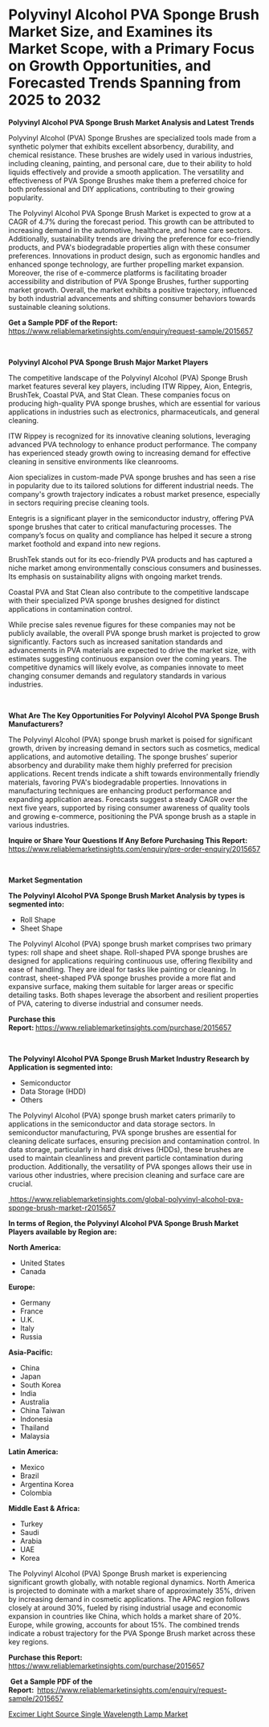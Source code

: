 <p><h1>Polyvinyl Alcohol PVA Sponge Brush Market Size, and Examines its Market Scope, with a Primary Focus on Growth Opportunities, and Forecasted Trends Spanning from 2025 to 2032</h1></p><p><strong>Polyvinyl Alcohol PVA Sponge Brush Market Analysis and Latest Trends</strong></p>
<p><p>Polyvinyl Alcohol (PVA) Sponge Brushes are specialized tools made from a synthetic polymer that exhibits excellent absorbency, durability, and chemical resistance. These brushes are widely used in various industries, including cleaning, painting, and personal care, due to their ability to hold liquids effectively and provide a smooth application. The versatility and effectiveness of PVA Sponge Brushes make them a preferred choice for both professional and DIY applications, contributing to their growing popularity.</p><p>The Polyvinyl Alcohol PVA Sponge Brush Market is expected to grow at a CAGR of 4.7% during the forecast period. This growth can be attributed to increasing demand in the automotive, healthcare, and home care sectors. Additionally, sustainability trends are driving the preference for eco-friendly products, and PVA's biodegradable properties align with these consumer preferences. Innovations in product design, such as ergonomic handles and enhanced sponge technology, are further propelling market expansion. Moreover, the rise of e-commerce platforms is facilitating broader accessibility and distribution of PVA Sponge Brushes, further supporting market growth. Overall, the market exhibits a positive trajectory, influenced by both industrial advancements and shifting consumer behaviors towards sustainable cleaning solutions.</p></p>
<p><strong>Get a Sample PDF of the Report:&nbsp;</strong> <a href="https://www.reliablemarketinsights.com/enquiry/request-sample/2015657?utm_campaign=1512&utm_medium=2&utm_source=Github&utm_content=ia&utm_term=17012025&utm_id=polyvinyl-alcohol-pva-sponge-brush">https://www.reliablemarketinsights.com/enquiry/request-sample/2015657</a></p>
<p>&nbsp;</p>
<p><strong>Polyvinyl Alcohol PVA Sponge Brush Major Market Players</strong></p>
<p><p>The competitive landscape of the Polyvinyl Alcohol (PVA) Sponge Brush market features several key players, including ITW Rippey, Aion, Entegris, BrushTek, Coastal PVA, and Stat Clean. These companies focus on producing high-quality PVA sponge brushes, which are essential for various applications in industries such as electronics, pharmaceuticals, and general cleaning.</p><p>ITW Rippey is recognized for its innovative cleaning solutions, leveraging advanced PVA technology to enhance product performance. The company has experienced steady growth owing to increasing demand for effective cleaning in sensitive environments like cleanrooms. </p><p>Aion specializes in custom-made PVA sponge brushes and has seen a rise in popularity due to its tailored solutions for different industrial needs. The company's growth trajectory indicates a robust market presence, especially in sectors requiring precise cleaning tools.</p><p>Entegris is a significant player in the semiconductor industry, offering PVA sponge brushes that cater to critical manufacturing processes. The company’s focus on quality and compliance has helped it secure a strong market foothold and expand into new regions.</p><p>BrushTek stands out for its eco-friendly PVA products and has captured a niche market among environmentally conscious consumers and businesses. Its emphasis on sustainability aligns with ongoing market trends.</p><p>Coastal PVA and Stat Clean also contribute to the competitive landscape with their specialized PVA sponge brushes designed for distinct applications in contamination control.</p><p>While precise sales revenue figures for these companies may not be publicly available, the overall PVA sponge brush market is projected to grow significantly. Factors such as increased sanitation standards and advancements in PVA materials are expected to drive the market size, with estimates suggesting continuous expansion over the coming years. The competitive dynamics will likely evolve, as companies innovate to meet changing consumer demands and regulatory standards in various industries.</p></p>
<p>&nbsp;</p>
<p><strong>What Are The Key Opportunities For Polyvinyl Alcohol PVA Sponge Brush Manufacturers?</strong></p>
<p><p>The Polyvinyl Alcohol (PVA) sponge brush market is poised for significant growth, driven by increasing demand in sectors such as cosmetics, medical applications, and automotive detailing. The sponge brushes’ superior absorbency and durability make them highly preferred for precision applications. Recent trends indicate a shift towards environmentally friendly materials, favoring PVA's biodegradable properties. Innovations in manufacturing techniques are enhancing product performance and expanding application areas. Forecasts suggest a steady CAGR over the next five years, supported by rising consumer awareness of quality tools and growing e-commerce, positioning the PVA sponge brush as a staple in various industries.</p></p>
<p><strong>Inquire or Share Your Questions If Any Before Purchasing This Report:</strong> <a href="https://www.reliablemarketinsights.com/enquiry/pre-order-enquiry/2015657?utm_campaign=1512&utm_medium=2&utm_source=Github&utm_content=ia&utm_term=17012025&utm_id=polyvinyl-alcohol-pva-sponge-brush">https://www.reliablemarketinsights.com/enquiry/pre-order-enquiry/2015657</a></p>
<p>&nbsp;</p>
<p><strong>Market Segmentation</strong></p>
<p><strong>The Polyvinyl Alcohol PVA Sponge Brush Market Analysis by types is segmented into:</strong></p>
<p><ul><li>Roll Shape</li><li>Sheet Shape</li></ul></p>
<p><p>The Polyvinyl Alcohol (PVA) sponge brush market comprises two primary types: roll shape and sheet shape. Roll-shaped PVA sponge brushes are designed for applications requiring continuous use, offering flexibility and ease of handling. They are ideal for tasks like painting or cleaning. In contrast, sheet-shaped PVA sponge brushes provide a more flat and expansive surface, making them suitable for larger areas or specific detailing tasks. Both shapes leverage the absorbent and resilient properties of PVA, catering to diverse industrial and consumer needs.</p></p>
<p><strong>Purchase this Report:&nbsp;</strong><a href="https://www.reliablemarketinsights.com/purchase/2015657?utm_campaign=1512&utm_medium=2&utm_source=Github&utm_content=ia&utm_term=17012025&utm_id=polyvinyl-alcohol-pva-sponge-brush">https://www.reliablemarketinsights.com/purchase/2015657</a></p>
<p>&nbsp;</p>
<p><strong>The Polyvinyl Alcohol PVA Sponge Brush Market Industry Research by Application is segmented into:</strong></p>
<p><ul><li>Semiconductor</li><li>Data Storage (HDD)</li><li>Others</li></ul></p>
<p><p>The Polyvinyl Alcohol (PVA) sponge brush market caters primarily to applications in the semiconductor and data storage sectors. In semiconductor manufacturing, PVA sponge brushes are essential for cleaning delicate surfaces, ensuring precision and contamination control. In data storage, particularly in hard disk drives (HDDs), these brushes are used to maintain cleanliness and prevent particle contamination during production. Additionally, the versatility of PVA sponges allows their use in various other industries, where precision cleaning and surface care are crucial.</p></p>
<p><a href="https://www.reliablemarketinsights.com/global-polyvinyl-alcohol-pva-sponge-brush-market-r2015657?utm_campaign=1512&utm_medium=2&utm_source=Github&utm_content=ia&utm_term=17012025&utm_id=polyvinyl-alcohol-pva-sponge-brush">&nbsp;https://www.reliablemarketinsights.com/global-polyvinyl-alcohol-pva-sponge-brush-market-r2015657</a></p>
<p><strong>In terms of Region, the Polyvinyl Alcohol PVA Sponge Brush Market Players available by Region are:</strong></p>
<p>
    <p> <strong> North America: </strong>
        <ul>
            <li>United States</li>
            <li>Canada</li>
        </ul>
        </p> 
    <p> <strong> Europe: </strong>
        <ul>
            <li>Germany</li>
            <li>France</li>
            <li>U.K.</li>
            <li>Italy</li>
            <li>Russia</li>
        </ul>
        </p> 
    <p> <strong> Asia-Pacific: </strong>
        <ul>
            <li>China</li>
            <li>Japan</li>
            <li>South Korea</li>
            <li>India</li>
            <li>Australia</li>
            <li>China Taiwan</li>
            <li>Indonesia</li>
            <li>Thailand</li>
            <li>Malaysia</li>
        </ul>
        </p> 
    <p> <strong> Latin America: </strong>
        <ul>
            <li>Mexico</li>
            <li>Brazil</li>
            <li>Argentina Korea</li>
            <li>Colombia</li>
        </ul>
        </p> 
    <p> <strong> Middle East & Africa: </strong>
        <ul>
            <li>Turkey</li>
            <li>Saudi</li>
            <li>Arabia</li>
            <li>UAE</li>
            <li>Korea</li>
        </ul>
    </p>
    </p>
<p><p>The Polyvinyl Alcohol (PVA) Sponge Brush market is experiencing significant growth globally, with notable regional dynamics. North America is projected to dominate with a market share of approximately 35%, driven by increasing demand in cosmetic applications. The APAC region follows closely at around 30%, fueled by rising industrial usage and economic expansion in countries like China, which holds a market share of 20%. Europe, while growing, accounts for about 15%. The combined trends indicate a robust trajectory for the PVA Sponge Brush market across these key regions.</p></p>
<p><strong>Purchase this Report: </strong><a href="https://www.reliablemarketinsights.com/purchase/2015657?utm_campaign=1512&utm_medium=2&utm_source=Github&utm_content=ia&utm_term=17012025&utm_id=polyvinyl-alcohol-pva-sponge-brush">https://www.reliablemarketinsights.com/purchase/2015657</a></p>
<p>&nbsp;<strong>Get a Sample PDF of the Report:&nbsp;&nbsp;</strong><a href="https://www.reliablemarketinsights.com/enquiry/request-sample/2015657?utm_campaign=1512&utm_medium=2&utm_source=Github&utm_content=ia&utm_term=17012025&utm_id=polyvinyl-alcohol-pva-sponge-brush">https://www.reliablemarketinsights.com/enquiry/request-sample/2015657</a></p>
<p><strong></strong></p>
<p><p><a href="https://github.com/willjis/Market-Research-Report-List-1/blob/main/excimer-light-source-single-wavelength-lamp-market.md?utm_campaign=1512&utm_medium=2&utm_source=Github&utm_content=ia&utm_term=17012025&utm_id=polyvinyl-alcohol-pva-sponge-brush">Excimer Light Source Single Wavelength Lamp Market</a></p></p>